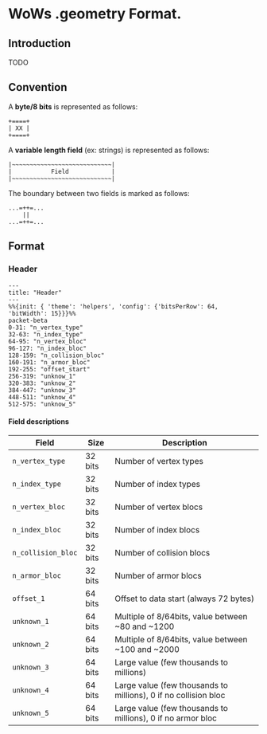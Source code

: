 # WoWs .geometry Format.

## Introduction

TODO

## Convention

A **byte/8 bits** is represented as follows:
```
+====+
| XX |
+====+
```

A **variable length field** (ex: strings) is represented as follows:

```
|~~~~~~~~~~~~~~~~~~~~~~~~~~~~|
|           Field            |
|~~~~~~~~~~~~~~~~~~~~~~~~~~~~|
```

The boundary between two fields is marked as follows:

```
...=++=...
    ||
...=++=...
```

## Format

### Header

```mermaid
---
title: "Header"
---
%%{init: { 'theme': 'helpers', 'config': {'bitsPerRow': 64, 'bitWidth': 15}}}%%
packet-beta
0-31: "n_vertex_type"
32-63: "n_index_type"
64-95: "n_vertex_bloc"
96-127: "n_index_bloc"
128-159: "n_collision_bloc"
160-191: "n_armor_bloc"
192-255: "offset_start"
256-319: "unknow_1"
320-383: "unknow_2"
384-447: "unknow_3"
448-511: "unknow_4"
512-575: "unknow_5"
```

#### Field descriptions

| Field                      | Size    | Description                                                                                     |
|----------------------------|---------|-------------------------------------------------------------------------------------------------|
| `n_vertex_type`            | 32 bits | Number of vertex types                                                                          |
| `n_index_type`             | 32 bits | Number of index types                                                                           |
| `n_vertex_bloc`            | 32 bits | Number of vertex blocs                                                                          |
| `n_index_bloc`             | 32 bits | Number of index blocs                                                                           |
| `n_collision_bloc`         | 32 bits | Number of collision blocs                                                                       |
| `n_armor_bloc`             | 32 bits | Number of armor blocs                                                                           |
| `offset_1`                 | 64 bits | Offset to data start (always 72 bytes)                                                          |
| `unknown_1`                | 64 bits | Multiple of 8/64bits, value between ~80 and ~1200  | offset?                                    |
| `unknown_2`                | 64 bits | Multiple of 8/64bits, value between ~100 and ~2000 | offset?                                    |
| `unknown_3`                | 64 bits | Large value (few thousands to millions) | vertex count?                                         |
| `unknown_4`                | 64 bits | Large value (few thousands to millions), 0 if no collision bloc | vertex count collision block? |
| `unknown_5`                | 64 bits | Large value (few thousands to millions), 0 if no armor bloc     | vertex count armor block?     |


